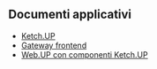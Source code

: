## Documenti applicativi
- [Ketch.UP](Sorgenti/MB/DOC/WEVUEJ_01)
- [Gateway frontend](Sorgenti/MB/DOC/WEVUEJ_02)
- [Web.UP con componenti Ketch.UP](Sorgenti/MB/DOC/WEVUEJ_03)
